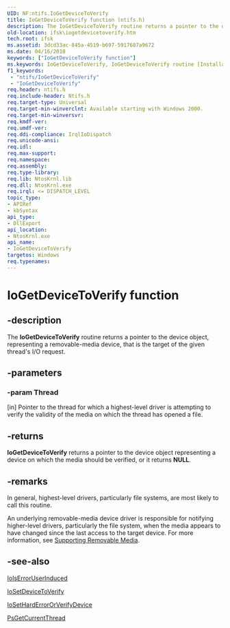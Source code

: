 ```yaml
---
UID: NF:ntifs.IoGetDeviceToVerify
title: IoGetDeviceToVerify function (ntifs.h)
description: The IoGetDeviceToVerify routine returns a pointer to the device object, representing a removable-media device, that is the target of the given thread's I/O request.
old-location: ifsk\iogetdevicetoverify.htm
tech.root: ifsk
ms.assetid: 3dcd33ac-845a-4519-b697-5917687a9672
ms.date: 04/16/2018
keywords: ["IoGetDeviceToVerify function"]
ms.keywords: IoGetDeviceToVerify, IoGetDeviceToVerify routine [Installable File System Drivers], ifsk.iogetdevicetoverify, k104_47163b80-0b35-40e0-9a30-3f5e2fe51bba.xml, ntifs/IoGetDeviceToVerify
f1_keywords:
 - "ntifs/IoGetDeviceToVerify"
 - "IoGetDeviceToVerify"
req.header: ntifs.h
req.include-header: Ntifs.h
req.target-type: Universal
req.target-min-winverclnt: Available starting with Windows 2000.
req.target-min-winversvr: 
req.kmdf-ver: 
req.umdf-ver: 
req.ddi-compliance: IrqlIoDispatch
req.unicode-ansi: 
req.idl: 
req.max-support: 
req.namespace: 
req.assembly: 
req.type-library: 
req.lib: NtosKrnl.lib
req.dll: NtosKrnl.exe
req.irql: <= DISPATCH_LEVEL
topic_type:
- APIRef
- kbSyntax
api_type:
- DllExport
api_location:
- NtosKrnl.exe
api_name:
- IoGetDeviceToVerify
targetos: Windows
req.typenames: 
---
```


# IoGetDeviceToVerify function


## -description


The <b>IoGetDeviceToVerify</b> routine returns a pointer to the device object, representing a removable-media device, that is the target of the given thread's I/O request.


## -parameters




### -param Thread 
[in]
Pointer to the thread for which a highest-level driver is attempting to verify the validity of the media on which the thread has opened a file.


## -returns



<b>IoGetDeviceToVerify</b> returns a pointer to the device object representing a device on which the media should be verified, or it returns <b>NULL</b>.




## -remarks



In general, highest-level drivers, particularly file systems, are most likely to call this routine.

An underlying removable-media device driver is responsible for notifying higher-level drivers, particularly the file system, when the media appears to have changed since the last access to the target device. For more information, see <a href="https://docs.microsoft.com/windows-hardware/drivers/kernel/supporting-removable-media">Supporting Removable Media</a>.




## -see-also




<a href="https://docs.microsoft.com/windows-hardware/drivers/ddi/wdm/nf-wdm-ioiserroruserinduced">IoIsErrorUserInduced</a>



<a href="https://docs.microsoft.com/windows-hardware/drivers/ddi/ntifs/nf-ntifs-iosetdevicetoverify">IoSetDeviceToVerify</a>



<a href="https://docs.microsoft.com/windows-hardware/drivers/ddi/ntddk/nf-ntddk-iosetharderrororverifydevice">IoSetHardErrorOrVerifyDevice</a>



<a href="https://docs.microsoft.com/windows-hardware/drivers/ddi/ntddk/nf-ntddk-psgetcurrentthread">PsGetCurrentThread</a>
 

 

